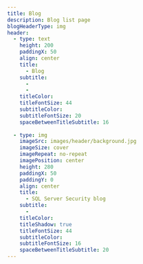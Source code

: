 ```yaml
---
title: Blog
description: Blog list page
blogHeaderType: img
header:
  - type: text
    height: 200
    paddingX: 50
    align: center
    title:
      - Blog
    subtitle: 
      - 
      - 
    titleColor: 
    titleFontSize: 44
    subtitleColor: 
    subtitleFontSize: 20
    spaceBetweenTitleSubtitle: 16
  
  - type: img
    imageSrc: images/header/background.jpg
    imageSize: cover
    imageRepeat: no-repeat
    imagePosition: center
    height: 280
    paddingX: 50
    paddingY: 0
    align: center
    title:
      - SQL Server Security blog
    subtitle:
      - 
    titleColor: 
    titleShadow: true
    titleFontSize: 44
    subtitleColor:
    subtitleFontSize: 16
    spaceBetweenTitleSubtitle: 20
---
```

